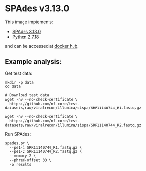 # SPAdes v3.13.0

This image implements:
- [SPAdes 3.13.0](https://github.com/ablab/spades)
- [Python 2.7.18](https://www.python.org/)

and can be accessed at [docker hub](https://hub.docker.com/u/gregorysprenger).

## Example analysis:

Get test data:

```
mkdir -p data
cd data

# Download test data
wget -nv --no-check-certificate \
  https://github.com/nf-core/test-datasets/raw/viralrecon/illumina/sispa/SRR11140744_R1.fastq.gz

wget -nv --no-check-certificate \
  https://github.com/nf-core/test-datasets/raw/viralrecon/illumina/sispa/SRR11140744_R2.fastq.gz
```

Run SPAdes:

```
spades.py \
  --pe1-1 SRR11140744_R1.fastq.gz \
  --pe1-2 SRR11140744_R2.fastq.gz \
  --memory 2 \
  --phred-offset 33 \
  -o results
```